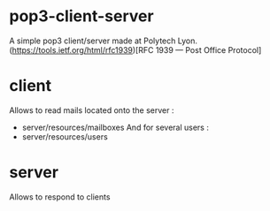 # pop3-client-server
A simple pop3 client/server made at Polytech Lyon.
(https://tools.ietf.org/html/rfc1939)[RFC 1939 — Post Office Protocol]

# client
Allows to read mails located onto the server :
* server/resources/mailboxes
And for several users :
* server/resources/users

# server
Allows to respond to clients 

